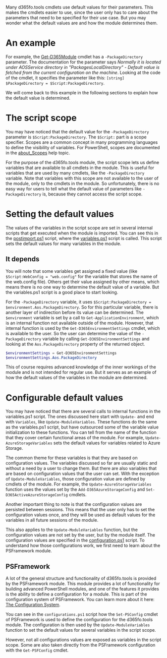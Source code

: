 Many d365fo.tools cmdlets use default values for their parameters. This makes the cmdlets easier to use, since the user only has to care about the parameters that need to be specified for their use case. But you may wonder what the default values are and how the module determines them.

# An example

For example, the [Get-D365Module](https://github.com/d365collaborative/d365fo.tools/blob/master/d365fo.tools/functions/get-d365module.ps1) cmdlet has a `-PackageDirectory` parameter. The documentation for the parameter says *Normally it is located under AOSService directory in "PackagesLocalDirectory" - Default value is fetched from the current configuration on the machine*. Looking at the code of the cmdlet, it specifies the parameter like this: `[string] $PackageDirectory = $Script:PackageDirectory`.

We will come back to this example in the following sections to explain how the default value is determined.

# The script scope

You may have noticed that the default value for the `-PackageDirectory` parameter is `$Script:PackageDirectory`. The `$Script:` part is a scope specifier. Scopes are a common concept in many programming languages to define the visibility of variables. For PowerShell, scopes are documented in the [about_Scopes](https://docs.microsoft.com/en-us/powershell/module/microsoft.powershell.core/about/about_scopes) help topic.

For the purpose of the d365fo.tools module, the script scope lets us define variables that are available to all cmdlets in the module. This is useful for variables that are used by many cmdlets, like the `-PackageDirectory` variable. Note that variables with this scope are not available to the user of the module, only to the cmdlets in the module. So unfortunately, there is no easy way for users to tell what the default value of parameters like `-PackageDirectory` is, because they cannot access the script scope.

# Setting the default values

The values of the variables in the script scope are set in several internal scripts that get executed when the module is imported. You can see this in the [postimport.ps1](https://github.com/d365collaborative/d365fo.tools/blob/master/d365fo.tools/internal/scripts/postimport.ps1) script, where the [variables.ps1](https://github.com/d365collaborative/d365fo.tools/blob/master/d365fo.tools/internal/scripts/variables.ps1) script is called. This script sets the default values for many variables in the module. 

## It depends

You will note that some variables get assigned a fixed value (like `$Script:WebConfig = "web.config"` for the variable that stores the name of the web.config file). Others get their value assigned by other means, which means there is no one way to determine the default value of a variable. But the variables.ps1 script is a good place to start looking.

For the `-PackageDirectory` variable, it uses `$Script:PackageDirectory = $environment.Aos.PackageDirectory`. So for this particular variable, there is another layer of indirection before its value can be determined. The `$environment` variable is set by a call to `Get-ApplicationEnvironment`, which is an internal function not available outside of the module. However, that internal function is used by the `Get-D365EnvironmentSettings` cmdlet, which is available to the user. So the user can determine the value of the `-PackageDirectory` variable by calling `Get-D365EnvironmentSettings` and looking at the `Aos.PackageDirectory` property of the returned object.

```powershell	
$environmentSettings = Get-D365EnvironmentSettings
$environmentSettings.Aos.PackageDirectory
```

This of course requires advanced knowledge of the inner workings of the module and is not intended for regular use. But it serves as an example of how the default values of the variables in the module are determined.

# Configurable default values

You may have noticed that there are several calls to internal functions in the variables.ps1 script. The ones discussed here start with `Update-` and end with `Variables`, like `Update-ModuleVariables`. These functions do the same as the variables.ps1 script, but have outsourced some of the variable value initialization to these functions. You can tell from the name of the function that they cover certain functional areas of the module. For example, `Update-AzureStorageVariables` sets the default values for variables related to Azure Storage.

The common theme for these variables is that they are based on configuration values. The variables discussed so far are usually static and without a need by a user to change them. But there are also variables that are based on configuration values that the user can set. With the exception of `Update-ModuleVariables`, those configuration value are defined by cmdlets of the module. For example, the `Update-AzureStorageVariables` function uses the values set by the `Add-D365AzureStorageConfig` and `Set-D365ActiveAzureStorageConfig` cmdlets.

Another important thing to note is that the configuration values are persisted between sessions. This means that the user only has to set the configuration values once, and they will be used as default values for the variables in all future sessions of the module.

This also applies to the `Update-ModuleVariables` function, but the configuration values are not set by the user, but by the module itself. The configuration values are specified in the [configuration.ps1](https://github.com/d365collaborative/d365fo.tools/blob/master/d365fo.tools/internal/configurations/configuration.ps1) script. To understand how those configurations work, we first need to learn about the PSFramework module.

## PSFramework

A lot of the general structure and functionality of d365fo.tools is provided by the PSFramework module. This module provides a lot of functionality for building advanced PowerShell modules, and one of the features it provides is the ability to define a configuration for a module. This is part of the configuration system of PSFramework. You can learn more about it here: [The Configuration System](https://psframework.org/documentation/documents/psframework/configuration.html).

You can see in the `configurations.ps1` script how the `Set-PSConfig` cmdlet of PSFramework is used to define the configuration for the d365fo.tools module. The configuration is then used by the `Update-ModuleVariables` function to set the default values for several variables in the script scope.

However, not all configurations values are exposed as variables in the script scope. Some are also taken directly from the PSFramework configuration with the `Get-PSFConfig` cmdlet.